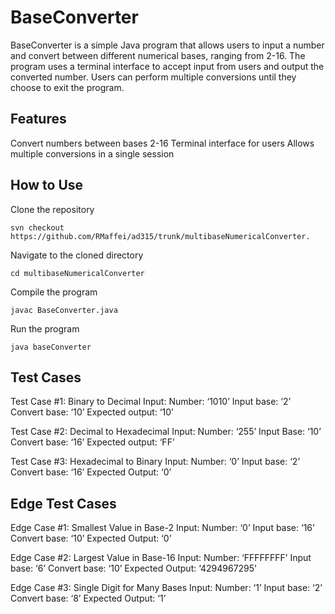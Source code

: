 # BaseConverter

BaseConverter is a simple Java program that allows users to input a number and convert between different numerical bases, ranging from 2-16. The program uses a terminal interface to accept input from users and output the converted number. Users can perform multiple conversions until they choose to exit the program. 

## Features ##

Convert numbers between bases 2-16
Terminal interface for users
Allows multiple conversions in a single session

## How to Use ##

Clone the repository
```
svn checkout https://github.com/RMaffei/ad315/trunk/multibaseNumericalConverter.
```
Navigate to the cloned directory
```
cd multibaseNumericalConverter
```

Compile the program
```
javac BaseConverter.java
```

Run the program
```
java baseConverter
```
## Test Cases ##

Test Case #1: Binary to Decimal
Input:
Number: ‘1010’
Input base: ‘2’
Convert base: ‘10’
Expected output: ‘10’

Test Case #2: Decimal to Hexadecimal
Input: 
Number: ‘255’
Input Base: ‘10’
Convert base: ‘16’
Expected output: ‘FF’

Test Case #3: Hexadecimal to Binary
Input: 
Number: ‘0’
Input base: ‘2’
Convert base: ‘16’
Expected Output: ‘0’

## Edge Test Cases ##

Edge Case #1: Smallest Value in Base-2
Input: 
Number: ‘0’
Input base: ‘16’
Convert base: ‘10’
Expected Output: ‘0’

Edge Case #2: Largest Value in Base-16
Input:
Number: ‘FFFFFFFF’
Input base: ‘6’
Convert base: ‘10’
Expected Output: ‘4294967295’

Edge Case #3: Single Digit for Many Bases
Input:
Number: ‘1’
Input base: ‘2’
Convert base: ‘8’
Expected Output: ‘1’
